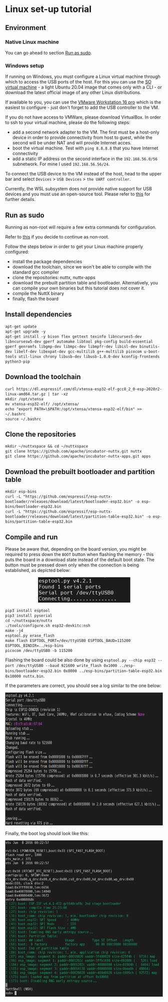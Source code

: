 # Linux set-up tutorial

## Environment

### Native Linux machine

You can go ahead to section [Run as sudo](#run-as-sudo).

### Windows setup

If running on Windows, you must configure a Linux virtual machine through which to access the USB ports of the host. For this you can use the [SO virtual machine](https://repository.grid.pub.ro/cs/so/linux-2021/so-ubuntu-20-04.ova) - a light Ubuntu 20.04 image that comes only with a CLI - or download the latest official image of any other Linux distributions.

If available to you, you can use the [VMware Workstation 16 pro](https://vmware.pub.ro/) which is the easiest to configure - just don't forget to add the USB controller to the VM.

If you do not have access to VMWare, please download VirtualBox. In order to ssh to your virtual machine, please do the following steps:

- add a second network adapter to the VM. The first must be a host-only device in order to provide connectivity from host to guest, while the second will be under NAT and will provide Internet acces.
- boot the virtual machine. Test with `ping 8.8.8.8` that you have Internet connectivity
- add a static IP address on the second interface in the `192.168.56.0/56` subnetwork. For mine I used `192.168.56.56/24`.

To connect the USB device to the VM instead of the host, head to the upper bar and select `Devices` > `USB Devices` > `the UART controller`.

Currently, the WSL subsystem does not provide native support for USB devices and you must use an open-source tool. Please refer to [this](https://learn.microsoft.com/en-us/windows/wsl/connect-usb) for further details.

## Run as sudo

Running as non-root will require a few extra commands for configuration.

Refer to [this](https://blog.espressif.com/getting-started-with-esp32-and-nuttx-fd3e1a3d182c) if you decide to continue as non-root.

Follow the steps below in order to get your Linux machine properly configured:

- install the package dependencies
- download the toolchain, since we won't be able to compile with the standard gcc compiler
- clone the repositories: nuttx, nuttx-apps
- download the prebuilt partition table and bootloader. Alternatively, you can compile your own binaries but this tutorial does not cover it.
- compile the NuttX binary
- finally, flash the board

## Install dependencies

```
apt-get update
apt-get upgrade -y
apt-get install -y bison flex gettext texinfo libncurses5-dev libncursesw5-dev gperf automake libtool pkg-config build-essential gperf genromfs libgmp-dev libmpc-dev libmpfr-dev libisl-dev binutils-dev libelf-dev libexpat-dev gcc-multilib g++-multilib picocom u-boot-tools util-linux chrony libusb-dev libusb-1.0.0-dev kconfig-frontends python3-pip
```

## Download the toolchain

```
curl https://dl.espressif.com/dl/xtensa-esp32-elf-gcc8_2_0-esp-2020r2-linux-amd64.tar.gz | tar -xz
mkdir /opt/xtensa
mv xtensa-esp32-elf/ /opt/xtensa/
echo "export PATH=\$PATH:/opt/xtensa/xtensa-esp32-elf/bin" >> ~/.bashrc
source ~/.bashrc
```

## Clone the repositories

```
mkdir ~/nuttxspace && cd ~/nuttxspace
git clone https://github.com/apache/incubator-nuttx.git nuttx
git clone https://github.com/apache/incubator-nuttx-apps.git apps
```

## Download the prebuilt bootloader and partition table

```
mkdir esp-bins
curl -L "https://github.com/espressif/esp-nuttx-bootloader/releases/download/latest/bootloader-esp32.bin" -o esp-bins/bootloader-esp32.bin
curl -L "https://github.com/espressif/esp-nuttx-bootloader/releases/download/latest/partition-table-esp32.bin" -o esp-bins/partition-table-esp32.bin
```

## Compile and run

Please be aware that, depending on the board version, you might be required to press down the `BOOT` button when flashing the memory - this puts the board in a download state instead of the default boot state. The button must be pressed down only when the connection is being established, as depicted below:

<p align="center">
  <img src="images/nuttx_download_mode.png" alt="drawing"/>
</p>


```
pip3 install esptool
pip3 install pyserial
cd ~/nuttxspace/nuttx
./tools/configure.sh esp32-devkitc:nsh
make -j4
esptool.py erase_flash
make flash ESPTOOL_PORT=/dev/ttyUSB0 ESPTOOL_BAUD=115200 ESPTOOL_BINDIR=../esp-bins
picocom /dev/ttyUSB0 -b 115200
```

Flashing the board could be also done by using `esptool.py --chip esp32 --port /dev/ttyUSB0 --baud 921600 write_flash 0x1000 ../esp-bins/bootloader-esp32.bin 0x8000 ../esp-bins/partition-table-esp32.bin 0x10000 nuttx.bin`.

If the parameters are correct, you should see a log similar to the one below:

<p align="center">
  <img src="images/nuttx_flash_log.png" alt="drawing" width="650" height="425"/>
</p>

Finally, the boot log should look like this:

<p align="center">
  <img src="images/nuttx_boot_log.png" alt="drawing" width="600" height="500"/>
</p>
